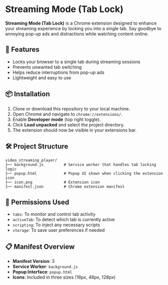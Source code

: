 # Streaming Mode (Tab Lock)

**Streaming Mode (Tab Lock)** is a Chrome extension designed to enhance your streaming experience by locking you into a single tab. Say goodbye to annoying pop-up ads and distractions while watching content online.

## 🚀 Features

- Locks your browser to a single tab during streaming sessions
- Prevents unwanted tab switching
- Helps reduce interruptions from pop-up ads
- Lightweight and easy to use

## 📦 Installation

1. Clone or download this repository to your local machine.
2. Open Chrome and navigate to `chrome://extensions/`.
3. Enable **Developer mode** (top right toggle).
4. Click **Load unpacked** and select the project directory.
5. The extension should now be visible in your extensions bar.

## 🛠️ Project Structure

```
video_streaming_player/
├── background.js         # Service worker that handles tab locking logic
├── popup.html            # Popup UI shown when clicking the extension icon
├── icon.png              # Extension icon
├── manifest.json         # Chrome extension manifest
```

## 🔐 Permissions Used

- `tabs`: To monitor and control tab activity
- `activeTab`: To detect which tab is currently active
- `scripting`: To inject any necessary scripts
- `storage`: To save user preferences if needed

## 📋 Manifest Overview

- **Manifest Version**: 3
- **Service Worker**: `background.js`
- **Popup Interface**: `popup.html`
- **Icons**: Included in three sizes (16px, 48px, 128px)

